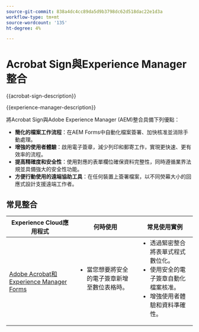 ```yaml
---
source-git-commit: 838a4dc4cc89da5d9b3798dc62d518dac22e1d3a
workflow-type: tm+mt
source-wordcount: '135'
ht-degree: 4%

---
```



# Acrobat Sign與Experience Manager整合

{{acrobat-sign-description}}

{{experience-manager-description}}

將Acrobat Sign與Adobe Experience Manager (AEM)整合具備下列優點：

+ **簡化的檔案工作流程**：在AEM Forms中自動化檔案簽署、加快核准並消除手動處理。
+ **增強的使用者體驗**：啟用電子簽章，減少列印和郵寄工作，實現更快速、更有效率的流程。
+ **提高精確度和安全性**：使用對應的表單欄位確保資料完整性，同時遵循業界法規並具備強大的安全性功能。
+ **方便行動使用的遠端協助工具**：在任何裝置上簽署檔案，以不同熒幕大小的回應式設計支援遠端工作者。

## 常見整合

<table>
    <thead>
        <tr>
            <th>Experience Cloud應用程式</th>
            <th>何時使用</th>
            <th>常見使用實例</th>
        </tr>
    </thead>
    <tbody>
        <tr>
            <td>
                <a href="/docs/experience-manager-learn/forms/forms-and-sign/introduction.html" target="_blank" rel="referrer">Adobe Acrobat和Experience Manager Forms</a>
            </td>
            <td>
                <ul style="margin-top: 0;">
                    <li>當您想要將安全的電子簽章新增至數位表格時。</li>
                </ul>
            </td>
            <td>
                <ul style="margin-top: 0;">
                    <li>透過緊密整合將表單式程式數位化。</li>
                    <li>使用安全的電子簽章自動化檔案核准。</li>
                    <li>增強使用者體驗和資料準確性。</li>
                </ul>
            </td>
        </tr>
    </tbody>
</table>
